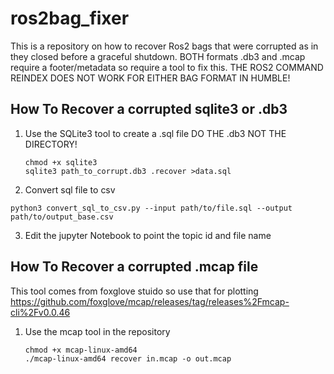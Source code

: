 # ros2bag_fixer
This is a repository on how to recover Ros2 bags that were corrupted as in they closed before a graceful shutdown. BOTH formats .db3 and .mcap require a footer/metadata so require a tool to fix this. THE ROS2 COMMAND REINDEX DOES NOT WORK FOR EITHER BAG FORMAT IN HUMBLE!

## How To Recover a corrupted sqlite3 or .db3 

1. Use the SQLite3 tool to create a .sql file DO THE .db3 NOT THE DIRECTORY!
   ```
   chmod +x sqlite3
   sqlite3 path_to_corrupt.db3 .recover >data.sql
   ```
2.  Convert sql file to csv
   ```
   python3 convert_sql_to_csv.py --input path/to/file.sql --output path/to/output_base.csv
   ```

3.  Edit the jupyter Notebook to point the topic id and file name 

## How To Recover a corrupted .mcap file 
This tool comes from foxglove stuido so use that for plotting https://github.com/foxglove/mcap/releases/tag/releases%2Fmcap-cli%2Fv0.0.46
1. Use the mcap tool in the repository
   
   ```
   chmod +x mcap-linux-amd64
   ./mcap-linux-amd64 recover in.mcap -o out.mcap
   ```
